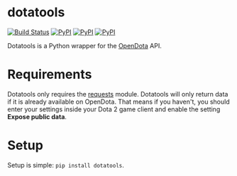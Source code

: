 dotatools
=========

[![Build Status](https://travis-ci.org/marcusmunch/dotatools2.svg?branch=master)](https://travis-ci.org/marcusmunch/dotatools2)
[![PyPI](https://img.shields.io/pypi/v/dotatools.svg)](https://pypi.python.org/pypi/dotatools)
[![PyPI](https://img.shields.io/pypi/pyversions/dotatools.svg)](https://pypi.python.org/pypi/dotatools)
[![PyPI](https://img.shields.io/pypi/l/dotatools.svg)](https://pypi.python.org/pypi/dotatools)

Dotatools is a Python wrapper for the [OpenDota](https://OpenDota.com) API.

Requirements
============
Dotatools only requires the [requests](http://python-requests.org) module.
Dotatools will only return data if it is already available on OpenDota. That means if you haven't, you should enter your settings inside your Dota 2 game client and enable the setting **Expose public data**.


Setup
=====
Setup is simple: `pip install dotatools`.
